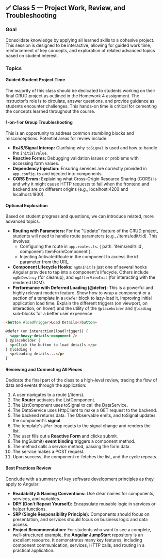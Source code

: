 ## **✅ Class 5 — Project Work, Review, and Troubleshooting**

### **Goal**

Consolidate knowledge by applying all learned skills to a cohesive project. This session is designed to be interactive, allowing for guided work time, reinforcement of key concepts, and exploration of related advanced topics based on student interest.

### **Topics**

#### 

#### **Guided Student Project Time**

The majority of this class should be dedicated to students working on their final CRUD project as outlined in the Homework 4 assignment. The instructor's role is to circulate, answer questions, and provide guidance as students encounter challenges. This hands-on time is critical for cementing the concepts learned throughout the course.

#### **1-on-1 or Group Troubleshooting**

This is an opportunity to address common stumbling blocks and misconceptions. Potential areas for review include:

* **RxJS/Signal Interop:** Clarifying why `toSignal` is used and how to handle the `initialValue`.  
* **Reactive Forms:** Debugging validation issues or problems with accessing form values.  
* **Dependency Injection:** Ensuring services are correctly provided in `app.config.ts` and injected into components.  
* **CORS Errors:** Explaining what Cross-Origin Resource Sharing (CORS) is and why it might cause HTTP requests to fail when the frontend and backend are on different origins (e.g., localhost:4200 and localhost:1800).

#### **Optional Exploration**

Based on student progress and questions, we can introduce related, more advanced topics.

* **Routing with Parameters:** For the "Update" feature of the CRUD project, students will need to handle route parameters (e.g., /items/edit/:id). This involves:  
  * Configuring the route in `app.routes.ts`: { path: 'items/edit/:id', component: ItemFormComponent }.  
  * Injecting ActivatedRoute in the component to access the id parameter from the URL.  
* **Component Lifecycle Hooks:** `ngOnInit` is just one of several hooks Angular provides to tap into a component's lifecycle. Others include `ngOnDestroy` (for cleanup), and `ngAfterViewInit` (for interacting with the rendered DOM).  
* **Performance with Deferred Loading (@defer):** This is a powerful and highly relevant modern feature. Show how to wrap a component or a section of a template in a `@defer` block to lazy-load it, improving initial application load time. Explain the different triggers (on viewport, on interaction, on hover) and the utility of the `@placeholder` and `@loading` sub-blocks for a better user experience.

```html
<button #loadTrigger>Load Details</button>

@defer (on interaction(loadTrigger)) {
  <app-heavy-details-component />
} @placeholder {
  <p>Click the button to load details.</p>
} @loading {
  <p>Loading details...</p>
}
```

#### **Reviewing and Connecting All Pieces**

Dedicate the final part of the class to a high-level review, tracing the flow of data and events through the application:

1. A user navigates to a route (/items).  
2. The **Router** activates the ListComponent.  
3. The ListComponent uses toSignal to call the DataService.  
4. The DataService uses HttpClient to make a GET request to the backend.  
5. The backend returns data. The Observable emits, and toSignal updates the component's **signal**.  
6. The template's `@for` loop reacts to the signal change and renders the list.  
7. The user fills out a **Reactive Form** and clicks submit.  
8. The (ngSubmit) **event binding** triggers a component method.  
9. The method calls a service method, passing the form data.  
10. The service makes a POST request.  
11. Upon success, the component re-fetches the list, and the cycle repeats.

#### **Best Practices Review**

Conclude with a summary of key software development principles as they apply to Angular:

* **Readability & Naming Conventions:** Use clear names for components, services, and variables.  
* **DRY (Don't Repeat Yourself):** Encapsulate reusable logic in services or helper functions.  
* **SRP (Single Responsibility Principle):** Components should focus on presentation, and services should focus on business logic and data access.  
* **Project Recommendation:** For students who want to see a complete, well-structured example, the **Angular JumpStart** repository is an excellent resource. It demonstrates many key features, including component communication, services, HTTP calls, and routing in a practical application.
